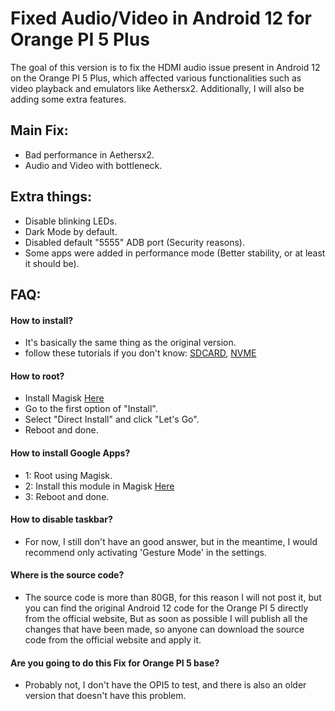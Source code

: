 # Fixed Audio/Video in Android 12 for Orange PI 5 Plus
The goal of this version is to fix the HDMI audio issue present in Android 12 on the Orange PI 5 Plus, which affected various functionalities such as video playback and emulators like Aethersx2. Additionally, I will also be adding some extra features.
## Main Fix:
- Bad performance in Aethersx2.
- Audio and Video with bottleneck.
## Extra things:
- Disable blinking LEDs.
- Dark Mode by default.
- Disabled default "5555" ADB port (Security reasons).
- Some apps were added in performance mode (Better stability, or at least it should be).
 ## FAQ:
 #### How to install?
 - It's basically the same thing as the original version.
 - follow these tutorials if you don't know: [SDCARD](https://www.youtube.com/watch?v=gxkNApGxfo4), [NVME](https://www.youtube.com/watch?v=Bet_plMIS30)
 #### How to root?
 - Install Magisk [Here](https://github.com/topjohnwu/Magisk/releases)
 - Go to the first option of "Install".
 - Select "Direct Install" and click "Let's Go".
 - Reboot and done.

 #### How to install Google Apps?
- 1: Root using Magisk.
- 2: Install this module in Magisk [Here](https://sourceforge.net/projects/magiskgapps/files/android-12L-ALPHA/17.10.2022/MagiskGApps-a.12L.BASIC.10.16.2022.zip)
- 3: Reboot and done.

#### How to disable taskbar?
- For now, I still don't have an good answer, but in the meantime, I would recommend only activating 'Gesture Mode' in the settings.

#### Where is the source code?
- The source code is more than 80GB, for this reason I will not post it, but you can find the original Android 12 code for the Orange PI 5 directly from the official website, But as soon as possible I will publish all the changes that have been made, so anyone can download the source code from the official website and apply it.

#### Are you going to do this Fix for Orange PI 5 base?
- Probably not, I don't have the OPI5 to test, and there is also an older version that doesn't have this problem.
